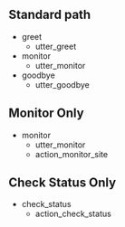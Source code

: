 ## Standard path
* greet
  - utter_greet
* monitor
  - utter_monitor
* goodbye
  - utter_goodbye

## Monitor Only
* monitor
  - utter_monitor
  - action_monitor_site

## Check Status Only
* check_status
  - action_check_status